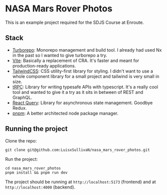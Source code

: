 # NASA Mars Rover Photos

This is an example project required for the SDJS Course at Enroute.

## Stack

* [Turborepo](https://turborepo.org/): Monorepo management and build tool. I already had used Nx in the past so I wanted to give turborepo a try.
* [Vite](https://vitejs.dev/): Basically a replacement of CRA. It's faster and meant for production-ready applications.
* [TailwindCSS](https://tailwindcss.com/): CSS utility-first library for styling. I didn't want to use a whole component library for a small project and tailwind is very small in size.
* [tRPC](https://trpc.io/): Library for writing typesafe APIs with typescript. It's a really cool tool and wanted to give it a try as it sits in between of REST and GraphQL.
* [React Query](https://tanstack.com/query/v4/): Library for asynchronous state management. Goodbye Redux.
* [pnpm](https://pnpm.io/): A better architected node package manager.

## Running the project

Clone the repo:
```
git clone git@github.com:LuisxSullivaN/nasa_mars_rover_photos.git
```

Run the project:
```
cd nasa_mars_rover_photos
pnpm install && pnpm run dev
```

The project should be running at `http://localhost:5173` (frontend) and at `http://localhost:4000` (backend).
